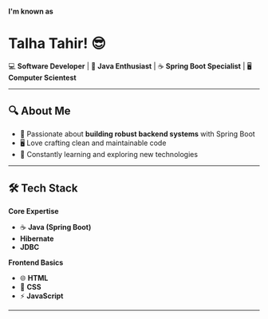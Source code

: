 #### I'm known as
# Talha Tahir! 😎

💻 **Software Developer** | 🌱 **Java Enthusiast** | ☕ **Spring Boot Specialist** | 🖥 **Computer Scientest** 

---

## 🔍 About Me
- 🌟 Passionate about **building robust backend systems** with Spring Boot
- 🖥️ Love crafting clean and maintainable code
- 🎯 Constantly learning and exploring new technologies

---

## 🛠 Tech Stack
**Core Expertise**  
- ☕ **Java (Spring Boot)**
- **Hibernate**
- **JDBC**

**Frontend Basics**  
-  🌐 **HTML**
-  🎨 **CSS**
-  ⚡ **JavaScript**  

---

<!--
**TalhahTahir/TalhahTahir** is a ✨ _special_ ✨ repository because its `README.md` (this file) appears on your GitHub profile.

Here are some ideas to get you started:

- 🔭 I’m currently working on ...
- 🌱 I’m currently learning ...
- 👯 I’m looking to collaborate on ...
- 🤔 I’m looking for help with ...
- 💬 Ask me about ...
- 📫 How to reach me: ...
- 😄 Pronouns: ...
- ⚡ Fun fact: ...
-->
